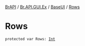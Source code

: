 [BrAPI](../../index.md) / [Br.API.GUI.Ex](../index.md) / [BaseUI](index.md) / [Rows](./-rows.md)

# Rows

`protected var Rows: `[`Int`](https://kotlinlang.org/api/latest/jvm/stdlib/kotlin/-int/index.html)